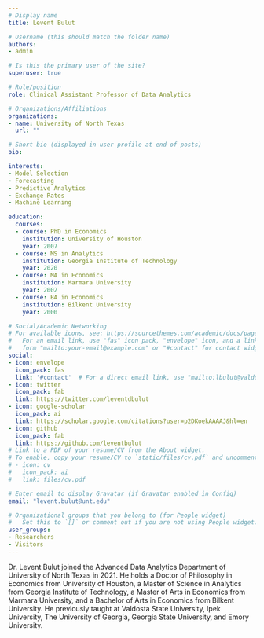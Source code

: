 ```yaml
---
# Display name
title: Levent Bulut

# Username (this should match the folder name)
authors:
- admin

# Is this the primary user of the site?
superuser: true

# Role/position
role: Clinical Assistant Professor of Data Analytics

# Organizations/Affiliations
organizations:
- name: University of North Texas
  url: ""

# Short bio (displayed in user profile at end of posts)
bio: 

interests:
- Model Selection
- Forecasting 
- Predictive Analytics
- Exchange Rates
- Machine Learning

education:
  courses:
  - course: PhD in Economics
    institution: University of Houston
    year: 2007
  - course: MS in Analytics
    institution: Georgia Institute of Technology
    year: 2020
  - course: MA in Economics
    institution: Marmara University
    year: 2002
  - course: BA in Economics
    institution: Bilkent University
    year: 2000

# Social/Academic Networking
# For available icons, see: https://sourcethemes.com/academic/docs/page-builder/#icons
#   For an email link, use "fas" icon pack, "envelope" icon, and a link in the
#   form "mailto:your-email@example.com" or "#contact" for contact widget.
social:
- icon: envelope
  icon_pack: fas
  link: '#contact'  # For a direct email link, use "mailto:lbulut@valdosta.edu".
- icon: twitter
  icon_pack: fab
  link: https://twitter.com/leventdbulut
- icon: google-scholar
  icon_pack: ai
  link: https://scholar.google.com/citations?user=p2DKoekAAAAJ&hl=en
- icon: github
  icon_pack: fab
  link: https://github.com/leventbulut
# Link to a PDF of your resume/CV from the About widget.
# To enable, copy your resume/CV to `static/files/cv.pdf` and uncomment the lines below.
# - icon: cv
#   icon_pack: ai
#   link: files/cv.pdf

# Enter email to display Gravatar (if Gravatar enabled in Config)
email: "levent.bulut@unt.edu"

# Organizational groups that you belong to (for People widget)
#   Set this to `[]` or comment out if you are not using People widget.
user_groups:
- Researchers
- Visitors
---
```


Dr. Levent Bulut joined the Advanced Data Analytics Department of University of North Texas in 2021. He holds a Doctor of Philosophy in Economics from University of Houston, a Master of Science in Analytics from Georgia Institute of Technology, a Master of Arts in Economics from Marmara University, and a Bachelor of Arts in Economics from Bilkent University. He previously taught at Valdosta State University, Ipek University, The University of Georgia, Georgia State University, and Emory University. 
